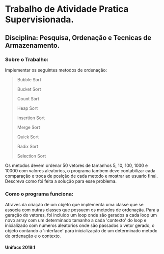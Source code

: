 # Trabalho de Atividade Pratica Supervisionada.

## Disciplina: Pesquisa, Ordenação e Tecnicas de Armazenamento.

### Sobre o Trabalho:
Implementar os seguintes metodos de ordenação:
> Bubble Sort
> 
> Bucket Sort
>
> Count Sort
>
> Heap Sort
>
> Insertion Sort
>
> Merge Sort
>
> Quick Sort
>
> Radix Sort
>
> Selection Sort

Os metodos devem ordenar 50 vetores de tamanhos 5, 10, 100, 1000 e 10000 com valores aleatorios, o programa tambem deve contabilizar cada comparação e troca de posição de cada metodo e mostrar ao usuario final. Descreva como foi feita a solução para esse problema.

### Como o programa funciona:

Atraves da criação de um objeto que implementa uma classe que se associa com outras classes que possuem os metodos de ordenaçãa. Para a geração do vetores, foi incluido um loop onde são gerados a cada loop um novo array com um determinado tamanho a cada 'contexto' do loop e inicializado com numeros aleatorios onde são passados o vetor gerado, o objeto contando a 'interface' para inicialização de um determinado metodo de ordenação e o contexto.

#### Unifacs 2019.1
